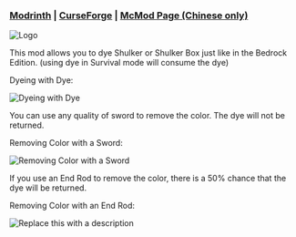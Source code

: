 ### [Modrinth](https://modrinth.com/mod/another-dyeable-shulkers) | [CurseForge](https://www.curseforge.com/minecraft/mc-mods/another-dyeable-shulkers) | [McMod Page (Chinese only)](https://www.mcmod.cn/class/16186.html)

![Logo](https://cdn.modrinth.com/data/cached_images/c530393b247e93486f884145b9a34d4a5cb12b6f.png)

This mod allows you to dye Shulker or Shulker Box just like in the Bedrock Edition. (using dye in Survival mode will consume the dye)

Dyeing with Dye:

![Dyeing with Dye](https://cdn.modrinth.com/data/cached_images/1f60de5554e5c205acac79df1d9f318d1613b46f.webp)

You can use any quality of sword to remove the color. The dye will not be returned.

Removing Color with a Sword:

![Removing Color with a Sword](https://cdn.modrinth.com/data/cached_images/42ebf50f3ab7fc6a7506242be4ceff3e8fc1d684.webp)

If you use an End Rod to remove the color, there is a 50% chance that the dye will be returned.

Removing Color with an End Rod:

![Replace this with a description](https://cdn.modrinth.com/data/cached_images/de0d6a18d49404823b899ce66707cf49879b488d.webp)
